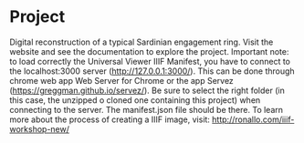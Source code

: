 # Project
Digital reconstruction of a typical Sardinian engagement ring.
Visit the website and see the documentation to explore the project. 
Important note: to load correctly the Universal Viewer IIIF Manifest, you have to connect to the localhost:3000 server (http://127.0.0.1:3000/). 
This can be done through chrome web app Web Server for Chrome or the app Servez (https://greggman.github.io/servez/). 
Be sure to select the right folder (in this case, the unzipped o cloned one containing this project) when connecting to the server. The manifest.json file should be there. 
To learn more about the process of creating a IIIF image, visit: http://ronallo.com/iiif-workshop-new/

